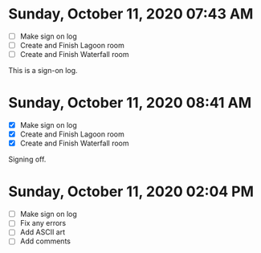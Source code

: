 # Sunday, October 11, 2020 07:43 AM
- [ ] Make sign on log
- [ ] Create and Finish Lagoon room
- [ ] Create and Finish Waterfall room

This is a sign-on log.
# Sunday, October 11, 2020 08:41 AM
- [X] Make sign on log
- [X] Create and Finish Lagoon room
- [X] Create and Finish Waterfall room

Signing off.

# Sunday, October 11, 2020 02:04 PM
- [ ] Make sign on log
- [ ] Fix any errors 
- [ ] Add ASCII art
- [ ] Add comments
